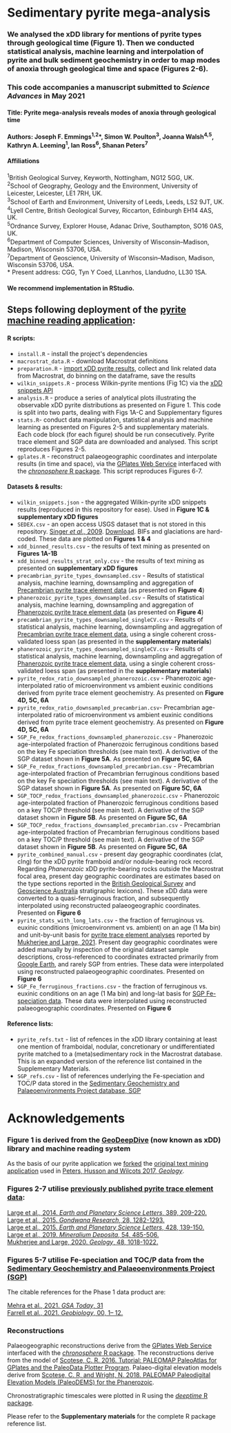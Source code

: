 # Sedimentary pyrite mega-analysis
### We analysed the xDD library for mentions of pyrite types through geological time (Figure 1). Then we conducted statistical analysis, machine learning and interpolation of pyrite and bulk sediment geochemistry in order to map modes of anoxia through geological time and space (Figures 2-6).

### This code accompanies a manuscript submitted to *Science Advances* in May 2021
#### Title: Pyrite mega-analysis reveals modes of anoxia through geological time  
#### Authors: Joseph F. Emmings<sup>1,2</sup>*, Simon W. Poulton<sup>3</sup>, Joanna Walsh<sup>4,5</sup>, Kathryn A. Leeming<sup>1</sup>, Ian Ross<sup>6</sup>, Shanan Peters<sup>7</sup>
#### Affiliations 
<sup>1</sup>British Geological Survey, Keyworth, Nottingham, NG12 5GG, UK.  
<sup>2</sup>School of Geography, Geology and the Environment, University of Leicester, Leicester, LE1 7RH, UK.  
<sup>3</sup>School of Earth and Environment, University of Leeds, Leeds, LS2 9JT, UK.  
<sup>4</sup>Lyell Centre, British Geological Survey, Riccarton, Edinburgh EH14 4AS, UK.  
<sup>5</sup>Ordnance Survey, Explorer House, Adanac Drive, Southampton, SO16 0AS, UK.  
<sup>6</sup>Department of Computer Sciences, University of Wisconsin–Madison, Madison, Wisconsin 53706, USA.   
<sup>7</sup>Department of Geoscience, University of Wisconsin–Madison, Madison, Wisconsin 53706, USA.   
\* Present address: CGG, Tyn Y Coed, LLanrhos, Llandudno, LL30 1SA.

#### We recommend implementation in RStudio.

## Steps following deployment of the [pyrite machine reading application](https://github.com/jemmings-git/pyrite_app):

#### R scripts:
 * `install.R` - install the project's dependencies
 * `macrostrat_data.R` - download Macrostrat definitions
 * `preparation.R` - [import xDD pyrite results](https://geodeepdive.org/app_output/jemmings_with_pyrite_24Oct2019.zip), collect and link related data from Macrostrat, do binning on the dataframe, save the results
 * `wilkin_snippets.R` - process Wilkin-pyrite mentions (Fig 1C) via the [xDD snippets API](https://xdd.wisc.edu/api/snippets?term=Wilkin,framboid&full_results=true&inclusive=true&clean&known_terms=stratigraphic_names)
 * `analysis.R` - produce a series of analytical plots illustrating the observable xDD pyrite distributions as presented on Figure 1. This code is split into two parts, dealing with Figs 1A-C and Supplementary figures 
 * `stats.R`- conduct data manipulation, statistical analysis and machine learning as presented on Figures 2-5 and supplementary materials. Each code block (for each figure) should be run consecutively. Pyrite trace element and SGP data are downloaded and analysed. This script reproduces Figures 2-5.
 * `gplates.R` - reconstruct palaeogeographic coordinates and interpolate results (in time and space), via the [GPlates Web Service](https://gws.gplates.org/) interfaced with the [*chronosphere* R package](https://github.com/chronosphere-portal/r_package/). This script reproduces Figures 6-7.

#### Datasets & results:
 * `wilkin_snippets.json` - the aggregated Wilkin-pyrite xDD snippets results (reproduced in this repository for ease). Used in **Figure 1C & supplementary xDD figures**
 *  `SEDEX.csv` - an open access USGS dataset that is not stored in this repository. [Singer *et al*., 2009](https://pubs.usgs.gov/of/2009/1252/). [Download](https://pubs.usgs.gov/of/2009/1252/SedZn-PbEX2009.xls). BIFs and glaciations are hard-coded. These data are plotted on **Figures 1 & 4**
 * `xdd_binned_results.csv` - the results of text mining as presented on **Figures 1A-1B**  
 * `xdd_binned_results_strat_only.csv` - the results of text mining as presented on **supplementary xDD figures**  
 * `precambrian_pyrite_types_downsampled.csv` - Results of statistical analysis, machine learning, downsampling and aggregation of [Precambrian pyrite trace element data](https://doi.org/10.1130/GEOL.S.12456332) (as presented on **Figure 4**)
 * `phanerozoic_pyrite_types_downsampled.csv` - Results of statistical analysis, machine learning, downsampling and aggregation of [Phanerozoic pyrite trace element data](https://doi.org/10.1130/GEOL.S.12456332) (as presented on **Figure 4**)
 * `precambrian_pyrite_types_downsampled_singleCV.csv` - Results of statistical analysis, machine learning, downsampling and aggregation of [Precambrian pyrite trace element data](https://doi.org/10.1130/GEOL.S.12456332), using a single coherent cross-validated loess span (as presented in the **supplementary materials**)  
 * `phanerozoic_pyrite_types_downsampled_singleCV.csv` - Results of statistical analysis, machine learning, downsampling and aggregation of [Phanerozoic pyrite trace element data](https://doi.org/10.1130/GEOL.S.12456332), using a single coherent cross-validated loess span (as presented in the **supplementary materials**)  
 * `pyrite_redox_ratio_downsampled_phanerozoic.csv` - Phanerozoic age-interpolated ratio of microenvironment vs ambient euxinic conditions derived from pyrite trace element geochemistry. As presented on **Figure 4D, 5C, 6A**
 * `pyrite_redox_ratio_downsampled_precambrian.csv`- Precambrian age-interpolated ratio of microenvironment vs ambient euxinic conditions derived from pyrite trace element geochemistry. As presented on **Figure 4D, 5C, 6A**
 * `SGP_Fe_redox_fractions_downsampled_phanerozoic.csv` - Phanerozoic age-interpolated fraction of Phanerozoic ferruginous conditions based on the key Fe speciation thresholds (see main text). A derivative of the SGP dataset shown in **Figure 5A**. As presented on **Figure 5C, 6A**
 * `SGP_Fe_redox_fractions_downsampled_precambrian.csv` - Precambrian age-interpolated fraction of Precambrian ferruginous conditions based on the key Fe speciation thresholds (see main text). A derivative of the SGP dataset shown in **Figure 5A**. As presented on **Figure 5C, 6A**
 * `SGP_TOCP_redox_fractions_downsampled_phanerozoic.csv` - Phanerozoic age-interpolated fraction of Phanerozoic ferruginous conditions based on a key TOC/P threshold (see main text). A derivative of the SGP dataset shown in **Figure 5B**. As presented on **Figure 5C, 6A**
 * `SGP_TOCP_redox_fractions_downsampled_precambrian.csv` - Precambrian age-interpolated fraction of Precambrian ferruginous conditions based on a key TOC/P threshold (see main text). A derivative of the SGP dataset shown in **Figure 5B**. As presented on **Figure 5C, 6A**
 * `pyrite_combined_manual.csv` - present day geographic coordinates (clat, clng) for the xDD pyrite framboid and/or nodule-bearing rock record. Regarding *Phanerozoic* xDD pyrite-bearing rocks outside the Macrostrat focal area, present day geographic coordinates are estimates based on the type sections reported in the [British Geological Survey](https://www.bgs.ac.uk/technologies/the-bgs-lexicon-of-named-rock-units/) and [Geoscience Australia](https://asud.ga.gov.au/) stratigraphic lexicons). These xDD data were converted to a quasi-ferruginous fraction, and subsequently interpolated using reconstructed palaeogeographic coordinates. Presented on **Figure 6**
 * `pyrite_stats_with_long_lats.csv` - the fraction of ferruginous vs. euxinic conditions (microenvironment vs. ambient) on an age (1 Ma bin) and unit-by-unit basis for [pyrite trace element analyses](https://doi.org/10.1130/GEOL.S.12456332) reported by [Mukherjee and Large, 2021](https://doi.org/10.1130/GEOL.S.12456332). Present day geographic coordinates were added manually by inspection of the original dataset sample descriptions, cross-referenced to coordinates extracted primarily from [Google Earth](https://earth.google.com/web/), and rarely SGP from entries. These data were interpolated using reconstructed palaeogeographic coordinates. Presented on **Figure 6**
 * `SGP_Fe_ferruginous_fractions.csv` - the fraction of ferruginous vs. euxinic conditions on an age (1 Ma bin) and long-lat basis for [SGP Fe-speciation data](http://sgp-search.io/). These data were interpolated using reconstructed palaeogeographic coordinates. Presented on **Figure 6**

#### Reference lists:
 * `pyrite_refs.txt` - list of refences in the xDD library containing at least one mention of framboidal, nodular, concretionary or undifferentiated pyrite matched to a (meta)sedimentary rock in the Macrostrat database. This is an expanded version of the reference list contained in the Supplementary Materials.
 * `SGP_refs.csv` - list of references underlying the Fe-speciation and TOC/P data stored in the [Sedimentary Geochemistry and Palaeoenvironments Project database, SGP](http://sgp-search.io/)  

# Acknowledgements

### Figure 1 is derived from the [GeoDeepDive](https://geodeepdive.org) (now known as xDD) library and machine reading system
As the basis of our pyrite application we [forked](https://github.com/jemmings-git/pyrite_app) the [original text mining application](https://github.com/UW-Macrostrat/stromatolites_demo) used in [Peters, Husson and Wilcots 2017, *Geology*](http://doi.org/10.1130/G38931.1). 

### Figures 2-7 utilise [previously published pyrite trace element data](https://doi.org/10.1130/GEOL.S.12456332):  

[Large et al., 2014. *Earth and Planetary Science Letters*, 389, 209-220.](http://dx.doi.org/10.1016/j.epsl.2013.12.020)  
[Large et al., 2015. *Gondwana Research*, 28, 1282-1293.](http://dx.doi.org/10.1016/j.gr.2015.06.004)  
[Large et al., 2015. *Earth and Planetary Science Letters*, 428, 139-150.](http://dx.doi.org/10.1016/j.epsl.2015.07.026)  
[Large et al., 2019. *Mineralium Deposita*, 54, 485-506.](https://doi.org/10.1007/s00126-019-00873-9)  
[Mukherjee and Large, 2020. *Geology*, 48, 1018-1022.](https://doi.org/10.1130/G47890.1)  

### Figures 5-7 utilise Fe-speciation and TOC/P data from the [Sedimentary Geochemistry and Palaeoenvironments Project (SGP)](http://sgp-search.io/)
The citable references for the Phase 1 data product are:

[Mehra et al., 2021. *GSA Today*, 31](https://doi.org/10.1130/GSATG484A.1.)  
[Farrell et al., 2021. *Geobiology*, 00, 1– 12.](https://doi.org/10.1111/gbi.12462)  

### Reconstructions ###

Palaeogeographic reconstructions derive from the [GPlates Web Service](https://gws.gplates.org/) interfaced with the [*chronosphere* R package](https://github.com/chronosphere-portal/r_package/). The reconstructions derive from the model of [Scotese, C. R. 2016. Tutorial: PALEOMAP PaleoAtlas for GPlates and the PaleoData Plotter Program](https://www.earthbyte.org/paleomap-paleoatlas-for-gplates/). Palaeo-digital elevation models derive from [Scotese, C. R, and Wright, N. 2018. PALEOMAP Paleodigital Elevation Models (PaleoDEMS) for the Phanerozoic](https://www.earthbyte.org/paleodem-resource-scotese-and-wright-2018/).

Chronostratigraphic timescales were plotted in R using the [*deeptime* R package](https://github.com/willgearty/deeptime).

Please refer to the **Supplementary materials** for the complete R package reference list.

